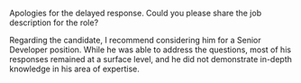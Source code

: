Apologies for the delayed response. Could you please share the job description for the role?

Regarding the candidate, I recommend considering him for a Senior Developer position. While he was able to address the questions, most of his responses remained at a surface level, and he did not demonstrate in-depth knowledge in his area of expertise.
